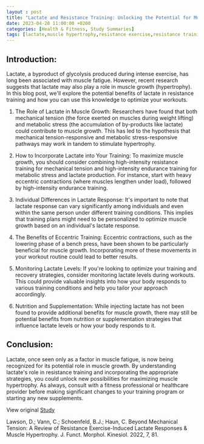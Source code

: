 ```yaml
---
layout : post
title: "Lactate and Resistance Training: Unlocking the Potential for Muscle Growth"
date: 2023-04-28 11:00:00 +0200
categories: [Health & Fitness, Study Summaries]
tags: [lactate,muscle hypertrophy,resistance exercise,resistance training]
---
```


## Introduction:
Lactate, a byproduct of glycolysis produced during intense exercise, has long been associated with muscle fatigue. However, recent research suggests that lactate may also play a role in muscle growth (hypertrophy). In this blog post, we'll explore the potential benefits of lactate in resistance training and how you can use this knowledge to optimize your workouts.

1. The Role of Lactate in Muscle Growth:
Researchers have found that both mechanical tension (the force exerted on muscles during weight lifting) and metabolic stress (the accumulation of by-products like lactate) could contribute to muscle growth. This has led to the hypothesis that mechanical tension-responsive and metabolic stress-responsive pathways may work in tandem to stimulate hypertrophy.

2. How to Incorporate Lactate into Your Training:
To maximize muscle growth, you should consider combining high-intensity resistance training for mechanical tension and high-intensity endurance training for metabolic stress and lactate production. For instance, start with heavy eccentric contractions (where muscles lengthen under load), followed by high-intensity endurance training.

3. Individual Differences in Lactate Response:
It's important to note that lactate response can vary significantly among individuals and even within the same person under different training conditions. This implies that training plans might need to be personalized to optimize muscle growth based on an individual's lactate response.

4. The Benefits of Eccentric Training:
Eccentric contractions, such as the lowering phase of a bench press, have been shown to be particularly beneficial for muscle growth. Incorporating more of these movements in your workout routine could lead to better results.

5. Monitoring Lactate Levels:
If you're looking to optimize your training and recovery strategies, consider monitoring lactate levels during workouts. This could provide valuable insights into how your body responds to various training conditions and help you tailor your approach accordingly.

6. Nutrition and Supplementation:
While injecting lactate has not been found to provide additional benefits for muscle growth, there may still be potential benefits from nutrition or supplementation strategies that influence lactate levels or how your body responds to it.

## Conclusion:
Lactate, once seen only as a factor in muscle fatigue, is now being recognized for its potential role in muscle growth. By understanding lactate's role in resistance training and incorporating the appropriate strategies, you could unlock new possibilities for maximizing muscle hypertrophy. As always, consult with a fitness professional or healthcare provider before making significant changes to your training program or starting any new supplements.


View original [Study](https://doi.org/10.3390/jfmk7040081)

Lawson, D.; Vann, C.; Schoenfeld, B.J.; Haun, C. Beyond Mechanical Tension: A Review of Resistance Exercise-Induced Lactate Responses & Muscle Hypertrophy. J. Funct. Morphol. Kinesiol. 2022, 7, 81. 